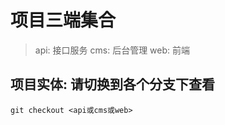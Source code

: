 # 项目三端集合
> api: 接口服务
> cms: 后台管理
> web: 前端

## 项目实体: 请切换到各个分支下查看
```
git checkout <api或cms或web>
```
